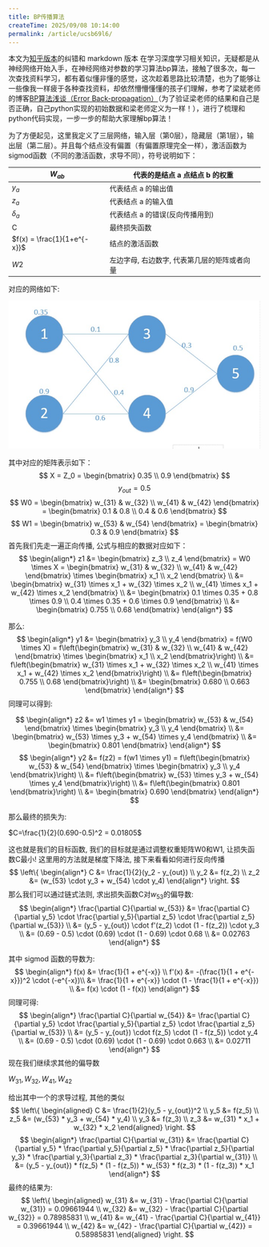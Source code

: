 ```yaml
---
title: BP传播算法
createTime: 2025/09/08 10:14:00
permalink: /article/ucsb69l6/
---
```


本文为[知乎版本](https://zhuanlan.zhihu.com/p/24801814)的纠错和 markdown 版本
在学习深度学习相关知识，无疑都是从神经网络开始入手，在神经网络对参数的学习算法bp算法，接触了很多次，每一次查找资料学习，都有着似懂非懂的感觉，这次趁着思路比较清楚，也为了能够让一些像我一样疲于各种查找资料，却依然懵懵懂懂的孩子们理解，参考了梁斌老师的博客[BP算法浅谈（Error Back-propagation）](https://blog.csdn.net/pennyliang/article/details/6695355)（为了验证梁老师的结果和自己是否正确，自己python实现的初始数据和梁老师定义为一样！），进行了梳理和python代码实现，一步一步的帮助大家理解bp算法！

为了方便起见，这里我定义了三层网络，输入层（第0层），隐藏层（第1层），输出层（第二层）。并且每个结点没有偏置（有偏置原理完全一样），激活函数为sigmod函数（不同的激活函数，求导不同），符号说明如下：

<!-- more -->

| $W_{ab}$   | 代表的是结点 a 点结点 b 的权重    |
|--------------- | --------------- |
| $y_a$   | 代表结点 a 的输出值   |
| $z_a$   | 代表结点 a 的输入值   |
| $\delta_a$   | 代表结点 a 的错误(反向传播用到)   |
| C   | 最终损失函数   |
| $f(x) = \frac{1}{1+e^{-x}}$| 结点的激活函数   |
| $W2$|左边字母, 右边数字, 代表第几层的矩阵或者向量|

对应的网络如下:

![bp网络](./assets/bp_network.jpg)

其中对应的矩阵表示如下：
$$
X = Z_0 = \begin{bmatrix}
0.35 \\
0.9
\end{bmatrix}
$$
$$
y_{out} = 0.5
$$
$$
W0 = \begin{bmatrix}
w_{31} & w_{32} \\
w_{41} & w_{42}
\end{bmatrix} = \begin{bmatrix}
0.1 & 0.8 \\
0.4 & 0.6
\end{bmatrix}
$$
$$
W1 = \begin{bmatrix}
w_{53} & w_{54}
\end{bmatrix} = \begin{bmatrix}
0.3 & 0.9
\end{bmatrix}
$$
首先我们先走一遍正向传播, 公式与相应的数据对应如下：
$$
\begin{align*}
z1 &= \begin{bmatrix}
z_3 \\
z_4
\end{bmatrix} = W0 \times X = \begin{bmatrix}
w_{31} & w_{32} \\
w_{41} & w_{42}
\end{bmatrix} \times \begin{bmatrix}
x_1 \\
x_2
\end{bmatrix} \\
&= \begin{bmatrix}
w_{31} \times x_1 + w_{32} \times x_2 \\
w_{41} \times x_1 + w_{42} \times x_2
\end{bmatrix} \\
&= \begin{bmatrix}
0.1 \times 0.35 + 0.8 \times 0.9 \\
0.4 \times 0.35 + 0.6 \times 0.9
\end{bmatrix} \\
&= \begin{bmatrix}
0.755 \\
0.68
\end{bmatrix}
\end{align*}
$$

那么:
$$
\begin{align*}
y1 &= \begin{bmatrix}
y_3 \\
y_4
\end{bmatrix} = f(W0 \times X) = f\left(\begin{bmatrix}
w_{31} & w_{32} \\
w_{41} & w_{42}
\end{bmatrix} \times \begin{bmatrix}
x_1 \\
x_2
\end{bmatrix}\right) \\
&= f\left(\begin{bmatrix}
w_{31} \times x_1 + w_{32} \times x_2 \\
w_{41} \times x_1 + w_{42} \times x_2
\end{bmatrix}\right) \\
&= f\left(\begin{bmatrix}
0.755 \\
0.68
\end{bmatrix}\right) \\
&= \begin{bmatrix}
0.680 \\
0.663
\end{bmatrix}
\end{align*}
$$
同理可以得到:

$$
\begin{align*}
z2 &= w1 \times y1 = \begin{bmatrix} w_{53} & w_{54} \end{bmatrix} \times \begin{bmatrix} y_3 \\ y_4 \end{bmatrix} \\
&= \begin{bmatrix} w_{53} \times y_3 + w_{54} \times y_4 \end{bmatrix} \\
&= \begin{bmatrix} 0.801 \end{bmatrix}
\end{align*}
$$
$$
\begin{align*}
y2 &= f(z2) = f(w1 \times y1) = f\left(\begin{bmatrix} w_{53} & w_{54} \end{bmatrix} \times \begin{bmatrix} y_3 \\ y_4 \end{bmatrix}\right) \\
&= f\left(\begin{bmatrix} w_{53} \times y_3 + w_{54} \times y_4 \end{bmatrix}\right) \\
&= f\left(\begin{bmatrix} 0.801 \end{bmatrix}\right) \\
&= \begin{bmatrix} 0.690 \end{bmatrix}
\end{align*}
$$

那么最终的损失为:

$C=\frac{1}{2}(0.690-0.5)^2 =  0.01805$

这也就是我们的目标函数, 我们的目标就是通过调整权重矩阵W0和W1, 让损失函数C最小!
这里用的方法就是梯度下降法, 接下来看看如何进行反向传播
$$
\left\{
\begin{align*}
C &= \frac{1}{2}(y_2 - y_{out}) \\
y_2 &= f(z_2) \\
z_2 &= (w_{53} \cdot y_3 + w_{54} \cdot y_4)
\end{align*}
\right.
$$
那么我们可以通过链式法则, 求出损失函数C对$w_{53}$的偏导数:
$$
\begin{align*}
\frac{\partial C}{\partial w_{53}} &= \frac{\partial C}{\partial y_5} \cdot \frac{\partial y_5}{\partial z_5} \cdot \frac{\partial z_5}{\partial w_{53}} \\
&= (y_5 - y_{out}) \cdot f'(z_2) \cdot (1 - f(z_2)) \cdot y_3 \\
&= (0.69 - 0.5) \cdot (0.69) \cdot (1 - 0.69) \cdot 0.68 \\
&= 0.02763
\end{align*}
$$

其中 sigmod 函数的导数为:
$$
\begin{align*}
f(x) &= \frac{1}{1 + e^{-x}} \\
f'(x) &= -(\frac{1}{1 + e^{-x}})^2 \cdot (-e^{-x})\\
&= \frac{1}{1 + e^{-x}} \cdot (1 - \frac{1}{1 + e^{-x}}) \\
&= f(x) \cdot (1 - f(x))
\end{align*}
$$
同理可得:
$$
\begin{align*}
\frac{\partial C}{\partial w_{54}} &= \frac{\partial C}{\partial y_5} \cdot \frac{\partial y_5}{\partial z_5} \cdot \frac{\partial z_5}{\partial w_{53}} \\
&= (y_5 - y_{out}) \cdot f(z_5) \cdot (1 - f(z_5)) \cdot y_4 \\
&= (0.69 - 0.5) \cdot (0.69) \cdot (1 - 0.69) \cdot 0.663 \\
&= 0.02711
\end{align*}
$$
现在我们继续求其他的偏导数

$W_{31},W_{32},W_{41},W_{42}$

给出其中一个的求导过程, 其他的类似
$$
\left\{
\begin{aligned}
C &= \frac{1}{2}(y_5 - y_{out})^2 \\
y_5 &= f(z_5) \\
z_5 &= (w_{53} * y_3 + w_{54} * y_4) \\
y_3 &= f(z_3) \\
z_3 &= w_{31} * x_1 + w_{32} * x_2
\end{aligned}
\right.
$$
$$
\begin{align*}
\frac{\partial C}{\partial w_{31}} &= \frac{\partial C}{\partial y_5} * \frac{\partial y_5}{\partial z_5} * \frac{\partial z_5}{\partial y_3} * \frac{\partial y_3}{\partial z_3} * \frac{\partial z_3}{\partial w_{31}} \\
&= (y_5 - y_{out}) * f(z_5) * (1 - f(z_5)) * w_{53} * f(z_3) * (1 - f(z_3)) * x_1
\end{align*}
$$
最终的结果为:
$$
\left\{
\begin{aligned}
w_{31} &= w_{31} - \frac{\partial C}{\partial w_{31}} = 0.09661944 \\
w_{32} &= w_{32} - \frac{\partial C}{\partial w_{32}} = 0.78985831 \\
w_{41} &= w_{41} - \frac{\partial C}{\partial w_{41}} = 0.39661944 \\
w_{42} &= w_{42} - \frac{\partial C}{\partial w_{42}} = 0.58985831
\end{aligned}
\right.
$$
